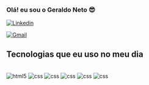 

### Olá! eu sou o Geraldo Neto 😎

[![Linkedin](https://img.shields.io/badge/LinkedIn-0077B5?style=for-the-badge&logo=linkedin&logoColor=white)](https://www.linkedin.com/in/geraldo-neto-7826a5260)

[![Gmail](https://img.shields.io/badge/Gmail-D14836?style=for-the-badge&logo=gmail&logoColor=white)](gnetoofc@gmai.com)




## Tecnologias que eu uso no meu dia

<div style="display: inline_block"><br/>
      <img align="center" alt="html5" src="https://img.shields.io/badge/HTML5-E34F26?style=for-the-badge&logo=html5&logoColor=white" />
      <img align="center" alt="css" src="https://img.shields.io/badge/CSS3-1572B6?style=for-the-badge&logo=css3&logoColor=white" />
      <img align="center" alt="css" src="https://img.shields.io/badge/Bootstrap-563D7C?style=for-the-badge&logo=bootstrap&logoColor=white" />
      <img align="center" alt="css" src="https://img.shields.io/badge/PHP-777BB4?style=for-the-badge&logo=php&logoColor=white" />
      <img align="center" alt="css" src="https://img.shields.io/badge/Java-ED8B00?style=for-the-badge&logo=openjdk&logoColor=white" />
      <img align="center" alt="css" src="https://img.shields.io/badge/PostgreSQL-316192?style=for-the-badge&logo=postgresql&logoColor=white" />

</div>

<br/>
